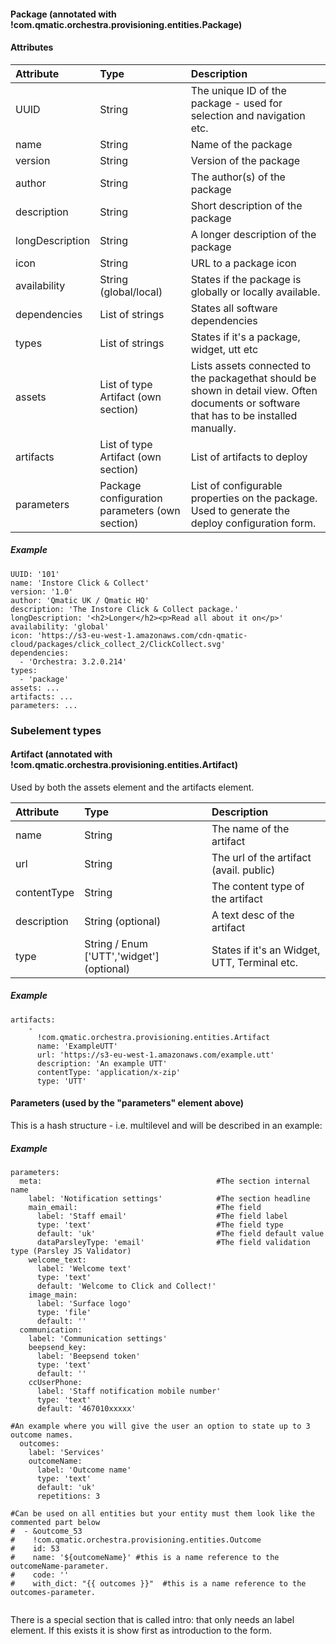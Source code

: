 #### Package \(annotated with !com.qmatic.orchestra.provisioning.entities.Package\)

#### Attributes

| Attribute | Type | Description |
| :--- | :--- | :--- |
| UUID | String | The unique ID of the package - used for selection and navigation etc. |
| name | String | Name of the package |
| version | String | Version of the package |
| author | String | The author\(s\) of the package |
| description | String | Short description of the package |
| longDescription | String | A longer description of the package |
| icon | String | URL to a package icon |
| availability | String \(global/local\) | States if the package is globally or locally available. |
| dependencies | List of strings | States all software dependencies |
| types | List of strings | States if it's a package, widget, utt etc |
| assets | List of type Artifact \(own section\) | Lists assets connected to the packagethat should be shown in detail view. Often documents or software that has to be installed manually. |
| artifacts | List of type Artifact \(own section\) | List of artifacts to deploy |
| parameters | Package configuration parameters \(own section\) | List of configurable properties on the package. Used to generate the deploy configuration form. |

##### Example

```
UUID: '101'
name: 'Instore Click & Collect'
version: '1.0'
author: 'Qmatic UK / Qmatic HQ'
description: 'The Instore Click & Collect package.'
longDescription: '<h2>Longer</h2><p>Read all about it on</p>'
availability: 'global'
icon: 'https://s3-eu-west-1.amazonaws.com/cdn-qmatic-cloud/packages/click_collect_2/ClickCollect.svg'
dependencies: 
  - 'Orchestra: 3.2.0.214'
types: 
  - 'package'
assets: ...
artifacts: ...
parameters: ...
```

### Subelement types

#### Artifact \(annotated with !com.qmatic.orchestra.provisioning.entities.Artifact\)

Used by both the assets element and the artifacts element.

| Attribute | Type | Description |
| :--- | :--- | :--- |
| name | String | The name of the artifact |
| url | String | The url of the artifact \(avail. public\) |
| contentType | String | The content type of the artifact |
| description | String \(optional\) | A text desc of the artifact |
| type | String / Enum \['UTT','widget'\] \(optional\) | States if it's an Widget, UTT, Terminal etc. |

##### Example

```
artifacts:
    - 
      !com.qmatic.orchestra.provisioning.entities.Artifact
      name: 'ExampleUTT'
      url: 'https://s3-eu-west-1.amazonaws.com/example.utt'
      description: 'An example UTT'
      contentType: 'application/x-zip'
      type: 'UTT'
```

#### Parameters \(used by the "parameters" element above\)

This is a hash structure - i.e. multilevel and will be described in an example:

##### Example

```
parameters:
  meta:                                       #The section internal name
    label: 'Notification settings'            #The section headline
    main_email:                               #The field 
      label: 'Staff email'                    #The field label 
      type: 'text'                            #The field type  
      default: 'uk'                           #The field default value 
      dataParsleyType: 'email'                #The field validation type (Parsley JS Validator) 
    welcome_text: 
      label: 'Welcome text'
      type: 'text'
      default: 'Welcome to Click and Collect!'
    image_main: 
      label: 'Surface logo'
      type: 'file'        
      default: ''
  communication:
    label: 'Communication settings'
    beepsend_key:
      label: 'Beepsend token'
      type: 'text'
      default: ''
    ccUserPhone:
      label: 'Staff notification mobile number'
      type: 'text'
      default: '467010xxxxx'
      
#An example where you will give the user an option to state up to 3 outcome names. 
  outcomes:
    label: 'Services'
    outcomeName: 
      label: 'Outcome name'
      type: 'text'
      default: 'uk'
      repetitions: 3
      
#Can be used on all entities but your entity must them look like the commented part below
#  - &outcome_53
#    !com.qmatic.orchestra.provisioning.entities.Outcome
#    id: 53
#    name: '${outcomeName}' #this is a name reference to the outcomeName-parameter. 
#    code: ''
#    with_dict: "{{ outcomes }}"  #this is a name reference to the outcomes-parameter. 
      
```

There is a special section that is called intro: that only needs an label element. If this exists it is show first as introduction to the form.

